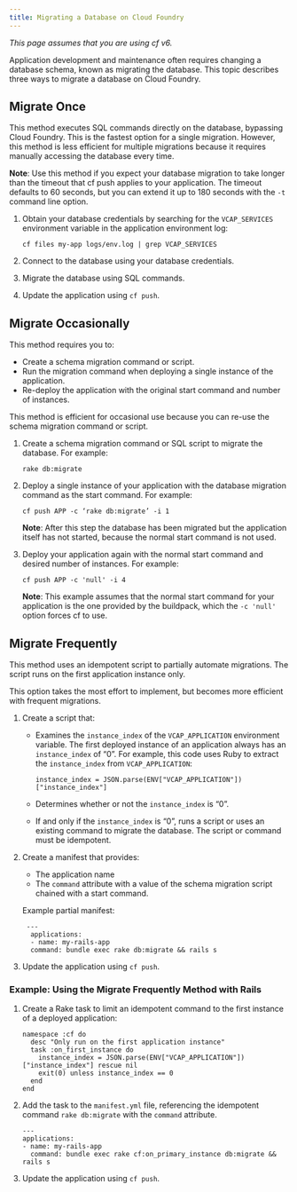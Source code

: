 ```yaml
---
title: Migrating a Database on Cloud Foundry
---
```


_This page assumes that you are using cf v6._

Application development and maintenance often requires changing a database schema, known as migrating the database. This topic describes three ways to migrate a database on Cloud Foundry.

## <a id='single-migration'></a>Migrate Once ##

This method executes SQL commands directly on the database, bypassing Cloud Foundry.
This is the fastest option for a single migration.
However, this method is less efficient for multiple migrations because it requires manually accessing the database every time.

**Note**: Use this method if you expect your database migration to take longer than the timeout that cf push applies to your application.
The timeout defaults to 60 seconds, but you can extend it up to 180 seconds with the `-t` command line option.

1. Obtain your database credentials by searching for the `VCAP_SERVICES` environment variable in the application environment log:

    `cf files my-app logs/env.log | grep VCAP_SERVICES`

2. Connect to the database using your database credentials.

3. Migrate the database using SQL commands.

4. Update the application using `cf push`.

## <a id='occasional-migration'></a>Migrate Occasionally ##

This method requires you to:

* Create a schema migration command or script.
* Run the migration command when deploying a single instance of the application.
* Re-deploy the application with the original start command and number of instances.

This method is efficient for occasional use because you can re-use the schema migration command or script.

1. Create a schema migration command or SQL script to migrate the database. For example:

    `rake db:migrate`

2. Deploy a single instance of your application with the database migration command as the start command. For example:

    `cf push APP -c ‘rake db:migrate’ -i 1`

    **Note**: After this step the database has been migrated but the application itself has not started, because the normal start command is not used.

3. Deploy your application again with the normal start command and desired number of instances. For example:

    `cf push APP -c 'null' -i 4`

    **Note**: This example assumes that the normal start command for your application is the one provided by the buildpack, which the `-c 'null'` option forces cf to use.

## <a id='frequent-migration'></a>Migrate Frequently ##
This method uses an idempotent script to partially automate migrations. The script runs on the first application instance only.

This option takes the most effort to implement, but becomes more efficient with frequent migrations.

1. Create a script that:
    - Examines the `instance_index` of the `VCAP_APPLICATION` environment variable. The first deployed instance of an application always has an `instance_index` of “0”.
        For example, this code uses Ruby to extract the `instance_index` from `VCAP_APPLICATION`:

        `instance_index = JSON.parse(ENV["VCAP_APPLICATION"])["instance_index"]`
    - Determines whether or not the `instance_index` is “0”.
    - If and only if the `instance_index` is “0”, runs a script or uses an existing command to migrate the database. The script or command must be idempotent.

2. Create a manifest that provides:
   - The application name
   - The `command` attribute with a value of the schema migration script chained with a start command.

    Example partial manifest:

    ~~~
     ---
      applications:
      - name: my-rails-app
      command: bundle exec rake db:migrate && rails s
    ~~~

3. Update the application using `cf push`.

### <a id='migrate-ruby-db'></a> Example: Using the Migrate Frequently Method with Rails ###

1. Create a Rake task to limit an idempotent command to the first instance of a deployed application:

    ~~~
    namespace :cf do
      desc "Only run on the first application instance"
      task :on_first_instance do
        instance_index = JSON.parse(ENV["VCAP_APPLICATION"])["instance_index"] rescue nil
        exit(0) unless instance_index == 0
      end
    end
    ~~~

2. Add the task to the `manifest.yml` file, referencing the idempotent command `rake db:migrate` with the `command` attribute.

    ~~~
   ---
    applications:
    - name: my-rails-app
      command: bundle exec rake cf:on_primary_instance db:migrate && rails s
    ~~~

3. Update the application using `cf push`.